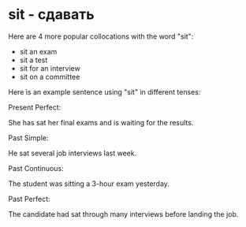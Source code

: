 # sit - сдавать

Here are 4 more popular collocations with the word "sit":

- sit an exam
- sit a test
- sit for an interview
- sit on a committee

Here is an example sentence using "sit" in different tenses:

Present Perfect:

She has sat her final exams and is waiting for the results.

Past Simple:

He sat several job interviews last week.

Past Continuous:

The student was sitting a 3-hour exam yesterday.

Past Perfect:

The candidate had sat through many interviews before landing the job.
